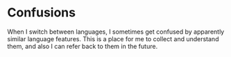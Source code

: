 # Confusions

When I switch between languages, I sometimes get confused by apparently similar language features. This is a place for me to collect and
understand them, and also I can refer back to them in the future.

